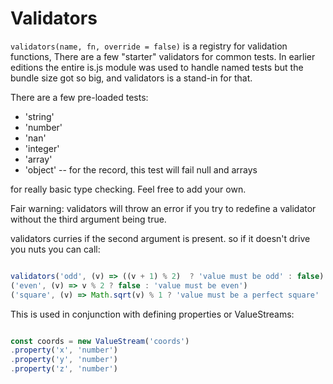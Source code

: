 # Validators

`validators(name, fn, override = false)` is a registry for validation functions, There are a few 
"starter" validators for common tests. In earlier editions the entire is.js module
was used to handle named tests but the bundle size got so big, and validators 
is a stand-in for that. 

There are a few pre-loaded tests:

* 'string'
* 'number'
* 'nan'
* 'integer'
* 'array'
* 'object' -- for the record, this test will fail null and arrays

for really basic type checking. Feel free to add your own. 

Fair warning: validators will throw an error if you try to redefine a validator without
the third argument being true. 

validators curries if the second argument is present. so if it doesn't drive you nuts
you can call:

```javascript

validators('odd', (v) => ((v + 1) % 2)  ? 'value must be odd' : false)
('even', (v) => v % 2 ? false : 'value must be even')
('square', (v) => Math.sqrt(v) % 1 ? 'value must be a perfect square' : false);

```

This is used in conjunction with defining properties or ValueStreams:

```javascript

const coords = new ValueStream('coords')
.property('x', 'number')
.property('y', 'number')
.property('z', 'number')

```



